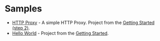 # Samples

- [HTTP Proxy](./http-proxy) - A simple HTTP Proxy. Project from the [Getting Started (step 2)](https://warpsjs.dev/docs/nodejs-modules).
- [Hello World](./hello-world) - Project from the [Getting Started](https://warpsjs.dev/docs/getting-started).
